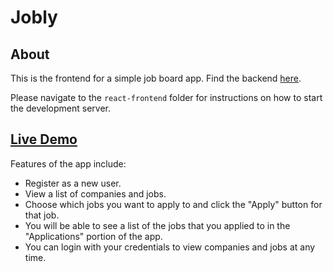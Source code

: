 # Jobly

## About

This is the frontend for a simple job board app. Find the backend 
[here](https://github.com/edwinkim97/jobly-backend).

Please navigate to the `react-frontend` folder for instructions on how to start 
the development server.

## [Live Demo](https://edwinkim-demo-jobly.surge.sh/)

Features of the app include:
- Register as a new user.
- View a list of companies and jobs. 
- Choose which jobs you want to apply to and click the "Apply" button for that job. 
- You will be able to see a list of the jobs that you applied to in the "Applications" portion of the app.
- You can login with your credentials to view companies and jobs at any time.
